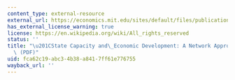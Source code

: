 ```yaml
---
content_type: external-resource
external_url: https://economics.mit.edu/sites/default/files/publications/State%20Capacity%20and%20Economic%20Development%20-%20A%20Networ.pdf
has_external_license_warning: true
license: https://en.wikipedia.org/wiki/All_rights_reserved
status: ''
title: "\u201CState Capacity and\_Economic Development: A Network Approach.\u201D\
  \ (PDF)"
uid: fca62c19-abc3-4b38-a841-7ff61e776755
wayback_url: ''
---
```

